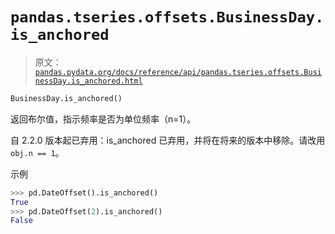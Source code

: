 # `pandas.tseries.offsets.BusinessDay.is_anchored`

> 原文：[`pandas.pydata.org/docs/reference/api/pandas.tseries.offsets.BusinessDay.is_anchored.html`](https://pandas.pydata.org/docs/reference/api/pandas.tseries.offsets.BusinessDay.is_anchored.html)

```py
BusinessDay.is_anchored()
```

返回布尔值，指示频率是否为单位频率（n=1）。

自 2.2.0 版本起已弃用：is_anchored 已弃用，并将在将来的版本中移除。请改用`obj.n == 1`。

示例

```py
>>> pd.DateOffset().is_anchored()
True
>>> pd.DateOffset(2).is_anchored()
False 
```

